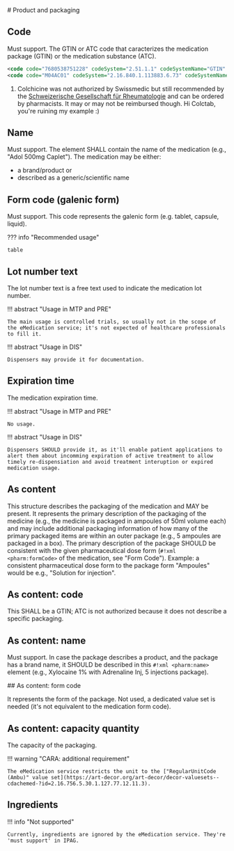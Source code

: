 # Product and packaging

## Code

<span class="must-support">Must support</span>.
The GTIN or ATC code that caracterizes the medication package (GTIN) or the medication substance (ATC).

```xml title="Example usage"
<code code="7680538751228" codeSystem="2.51.1.1" codeSystemName="GTIN" displayName="TRIATEC Tabl 2.5 mg 100 Stk" />
<code code="M04AC01" codeSystem="2.16.840.1.113883.6.73" codeSystemName="ATC" displayName="Colchicine" /> <!-- (1) -->
```

1.  Colchicine was not authorized by Swissmedic but still recommended by the [Schweizerische Gesellschaft für Rheumatologie](https://www.rheuma-net.ch/de/dok/sgr-dokumente/behandlung/therapie/other-therapies/519-colchicin/file) and can be ordered by pharmacists. It may or may not be reimbursed though. Hi Colctab, you're ruining my example :)

## Name

<span class="must-support">Must support</span>.
The element SHALL contain the name of the medication (e.g., "Adol 500mg Caplet").
The medication may be either:

- a brand/product or 
- described as a generic/scientific name <!-- or -->
<!-- - a descriptor of a magistral preparation/compound medicine -->

<!-- If the medicine has no brand name (e.g., magistral preparations, compound medicine, …) `#!xml nullFlavor="NA"` SHALL be used. -->

## Form code (galenic form)

<span class="must-support">Must support</span>.
This code represents the galenic form (e.g. tablet, capsule, liquid).
<!-- If the medicine is uncoded (e.g., magistral preparations, compound medicine, …) `#!xml nullFlavor="NA"` SHALL be used. -->

??? info "Recommended usage"

    table

## Lot number text

The lot number text is a free text used to indicate the medication lot number.

!!! abstract "Usage in MTP and PRE"

    The main usage is controlled trials, so usually not in the scope of the eMedication service; it's not expected of healthcare professionals to fill it.

!!! abstract "Usage in DIS"

    Dispensers may provide it for documentation.

## Expiration time

The medication expiration time.

!!! abstract "Usage in MTP and PRE"

    No usage.

!!! abstract "Usage in DIS"

    Dispensers SHOULD provide it, as it'll enable patient applications to alert them about incomming expiration of active treatment to allow timely re-dispensiation and avoid treatment interuption or expired medication usage.

## As content

This structure describes the packaging of the medication and MAY be present.
It represents the primary description of the packaging of the medicine (e.g., the medicine is packaged in ampoules of 50ml volume each) and may include additional packaging information of how many of the primary packaged items are within an outer package (e.g., 5 ampoules are packaged in a box).
The primary description of the package SHOULD be consistent with the given pharmaceutical dose form (`#!xml <pharm:formCode>` of the medication, see "Form Code").
Example: a consistent pharmaceutical dose form to the package form "Ampoules" would be e.g., "Solution for injection".

## As content: code

This SHALL be a GTIN; ATC is not authorized because it does not describe a specific packaging.

## As content: name

<span class="must-support">Must support</span>.
In case the package describes a product, and the package has a brand name, it SHOULD be described in this `#!xml <pharm:name>` element (e.g., Xylocaine 1% with Adrenaline Inj, 5 injections package).

## As content: form code

It represents the form of the package. Not used, a dedicated value set is needed (it's not equivalent to the medication form code).

## As content: capacity quantity

The capacity of the packaging.

!!! warning "CARA: additional requirement"

    The eMedication service restricts the unit to the ["RegularUnitCode (Ambu)" value set](https://art-decor.org/art-decor/decor-valuesets--cdachemed-?id=2.16.756.5.30.1.127.77.12.11.3).

## Ingredients

!!! info "Not supported"

    Currently, ingredients are ignored by the eMedication service. They're 'must support' in IPAG.
